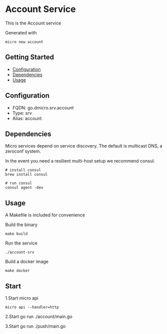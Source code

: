 # Account Service

This is the Account service

Generated with

```
micro new account
```

## Getting Started

- [Configuration](#configuration)
- [Dependencies](#dependencies)
- [Usage](#usage)

## Configuration

- FQDN: go.dmicro.srv.account
- Type: srv
- Alias: account

## Dependencies

Micro services depend on service discovery. The default is multicast DNS, a zeroconf system.

In the event you need a resilient multi-host setup we recommend consul.

```
# install consul
brew install consul

# run consul
consul agent -dev
```

## Usage

A Makefile is included for convenience

Build the binary

```
make build
```

Run the service
```
./account-srv
```

Build a docker image
```
make docker
```

## Start

1.Start micro api

```
micro api --handler=http
```

2.Start go run ./account/main.go

3.Start go run ./push/main.go


